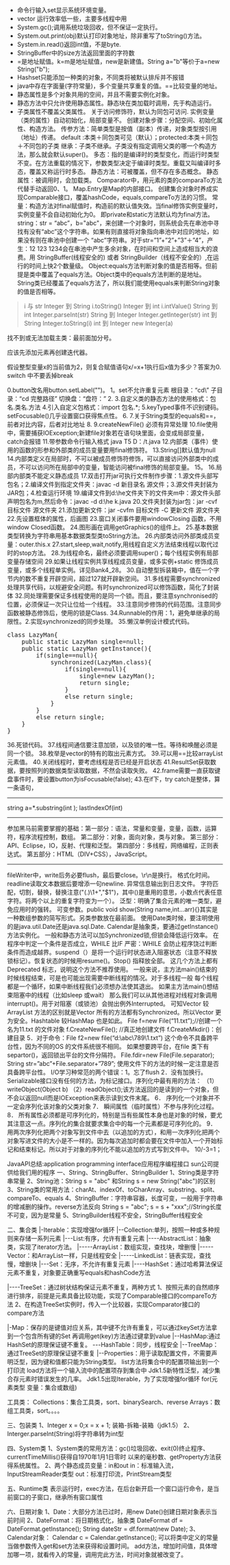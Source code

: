 * 命令行输入set显示系统环境变量。
* vector 运行效率低一些，主要多线程中用
* System.gc();调用系统垃圾回收，但不保证一定执行。
* System.out.print(obj)默认打印对象地址，除非重写了toString()方法。
* System.in.read()返回int值，不是byte.
* StringBuffer中的size方法返回里面的字符数 
* =是地址赋值。k=m是地址赋值，new是新建值。String a="b"等价于a=new String("b");
* Hashset只能添加一种类的对象，不同类将被默认排斥并不报错
* java中存在字面量(字符常量)，多个变量共享重复的值。==比较变量的地址。
* 静态属性是多个对象共用的空间，并且不需要实例化对象。
* 静态方法中只允许使用静态属性。静态块在类加载时调用，先于构造运行。
* 子类属性不覆盖父类属性。
关于访问修饰符，默认为同包可访问.
实例变量（类的属性）自动初始化，局部变量不。
创建对象步骤：分配空间、初始化属性、构造方法。
传参方法：简单类型是按值（副本）传递，对象类型按引用（地址）传递。
default :本类＋同包类可见（默认）；protected:本类＋同包＋不同包的子类
继承：子类不继承。子类没有指定调用父类的哪一个构造方法，那么就会默认super()。
多态：指的是编译时的类型变化，而运行时类型不变。在方法重载的情况下，参数类型决定于编译时类型。重载又叫编译时多态，覆盖又称运行时多态。
静态方法：可被覆盖，但不存在多态概念。
静态属性：被调用时，会加载类。
Comparator中，用元素的类的comparaTo方法代替手动返回0、1。
Map.Entry是Map的内部接口。
创建集合对象时养成实现Comparable接口，覆盖hashCode，equals,compareTo方法的习惯。
常量：构造方法对final赋值时，构造前的默认值失效。当final修饰实例变量时，实例变量不会自动初始化为0。
	即private和static方法默认均为final方法。
string：str = “abc”，b="abc"，来创建一个对象时，则系统会先在串池中寻找有没有“abc”这个字符串。如果有则直接将对象指向串池中对应的地址，如果没有则在串池中创建一个	“abc”字符串。对于str=”1”+”2”+”3”＋”4”，产生：12 123 1234会在串池中产生多余对象，在时间和空间上造成相当大的浪费。用 StringBuffer(线程安全的) 或者 StringBuilder（线程不安全的）,在运行的时间上快2个数量级。
Object:equals方法判断对象的值是否相等。但前提是类中覆盖了equals方法。Object类中的equals方法判断的是地址。
String类已经覆盖了equals方法了，所以我们能使用equals来判断String对象的值是否相等。
>i      与  str
Integer 到 String 	i.toString()
Integer 到 int 		i.intValue()
String  到 int 		Integer.parseInt(str)
String  到 Integer	Integer.getInteger(str)
int	到 String 	Integer.toString(i)
int 	到 Integer 	new Integer(a)


找不到或无法加载主类：最前面加分号。

应该先添加元素再创建迭代器。

假设整型变量x的当前值为2，则复合赋值语句x/=x+1执行后x值为多少？答案为0.
switch 中不要丢掉break

0.button改名用button.setLabel("")。
1。set不允许重复元素
根目录：“cd\”
子目录：“cd 完整路径”
切换盘：“盘符：”
2.
3.自定义类的静态方法的使用格式：包名.类名.方法
4.引入自定义包格式：import 包名.*;
5.keyTyped事件不识别键码。setFocusable()几乎设置窗口获得焦点性。
6.
7.关于String类型的equals和==，前者对比内容，后者对比地址
8.
9.createNewFile() 必须有异常处理
10.file使用中，需要捕获IOException;新建file对象若在语句块里面，会变成局部变量，catch会报错
11.带参数命令行输入格式 java T5 D：/t.java
12.内部类（事件）使用的函数的形参和外部类的成员变量要用final修饰符。
13.String[]默认值为null 
14.内部类定义在局部时，不可以被成员修饰符修饰，可以直接访问外部类中的成员，不可以访问所在局部中的变量，智能访问被final修饰的局部变量。
15。
16.局部内部类不能定义静态成员
17.双击打开jar可执行文件制作步骤：1.源文件头部写包名；2.编译文件到指定文件夹：javac -d 新目录名 源文件；3.源文件夹封装为JAR包；4.检查运行环境
19.编译文件到d:\he文件夹下的文件夹m中：源文件头部声明包名为m,然后命令：javac -d d:\he k.java
20.文件夹封装为jar包：jar -cvf 目标文件 源文件夹
21.添加更新文件：jar -cvfm 目标文件 -C 更新文件 源文件夹
22.先设置框体的属性，后画图
23.窗口关闭事件要用windowClosing 函数，不用window Closed函数。
24.图形画在调用getGraphics()的组件上。
25.基本数据类型转换为字符串用基本数据类型类toString方法。
26.内部类访问外部类成员变量：outer.this.x
27.start,sleep,wait,notify,用线程自定义方法结束线程以取代过时的stop方法。
28.为线程命名，最终必须要调用super()；每个线程实例有局部变量存储空间
29.如果让线程实例共享线程成员变量，或多实例+static 修饰成员变量，或多个线程单实例。详见Bank4_28。
30.自动整型拆装箱中，值在一个字节内的数不重复开辟空间，超过127就开辟新空间。
31.多线程需要synchronized处理共享代码，以规避安全问题。有时synchronized可以修饰函数，简化了封装体
32.同处理需要保证多线程使用的是同一个锁。而且，要注意synchronised的位置，必须保证一次只让位给一个线程。
33.注意同步修饰的代码范围。注意同步函数被静态修饰后，使用的锁是Class.
34.Runnable的作用：1，避免单继承的局限性。2.实现synchronized的同步处理。
35.懒汉单例设计模式代码。
<pre>class LazyMan{
	public static LazyMan single=null;
	public static LazyMan getInstance(){
		if(single==null){
			synchronized(LazyMan.class){
				if(single==null){
					single=new LazyMan();
					return single;
				}
				else return single;
			}			
		}
		else return single;
	}
}</pre>
36.死锁代码。
37.线程间通信要注意加锁，以及锁的唯一性。等待和唤醒必须是同一个锁。
38.枚举是vector的特有的取出元素方式。
39.可以用==比较arrayList元素值。
40.关闭线程时，要考虑线程是否已经是开启状态
41.ResultSet获取数据，要按照列的数据类型读取数据，不然会读取失败。
42.frame需要一直获取键盘事件时，要设置button为isFocusable(false);
43.在if下，try catch是整体，算一条语句，
******
string a=*.substring(int );
lastIndexOf(int)
*****
参加黑马前需要掌握的基础：第一部分：语法，常量和变量，变量，函数，运算符，程序流程控制，数组。
第二部分：对象，面向对象，类与对象。
第三部分：API、Eclipse，IO，反射、代理和泛型。
第四部分：多线程，网络编程，正则表达式。
第五部分：HTML（DIV+CSS），JavaScript。
********
fileWriter中，write后务必要flush，最后要close。\r\n是换行。
格式化时间。
readline读取文本数据后要增添一句newline.
异常信息输出到日志文件。
字符匹配，切割，替换，替换注意("(.)\\1+","$1")，其中()是重用的意思，小数点代表任意字符。将两个以上的重复字符变为一个）。
泛型：明确了集合元素的唯一类型，避免应用时的强转。
可变参数。public void show(String name,int...arr){}其实是一种数组参数的简写形式。另类参数放在最前面。
使用Date类时候，要注明使用的是java.util.Date还是java.sql.Date.
Calendar是抽象类，要通过getInstance()方法实例化。
一般和静态方法可以加Synchronized锁,但锁会降低运行效率。
在程序中判定一个条件是否成立，WHILE 比IF 严密：WHILE 会防止程序饶过判断条件而造成越界。suspend（）是将一个运行时状态进入阻塞状态（注意不释放锁标记）。恢复状态的时候用resume()。Stop()
指释放全部。
这几个方法上都有Deprecated 标志，说明这个方法不推荐使用。
一般来说，主方法main()结束的时候线程结束，可是也可能出现需要中断线程的情况。对于多线程一般
每个线程都是一个循环，如果中断线程我们必须想办法使其退出。
如果主方法main()想结束阻塞中的线程（比如sleep 或wait）
那么我们可以从其他进程对线程对象调用interrupt()。用于对阻塞（或锁池）会抛出例外Interrupted。
可知Vector 较ArrayList 方法的区别就是Vector 所有的方法都有Synchronized。所以Vector 更为安全。Hashtable 较HashMap 也是如此。
File f=new File(“11.txt”);//创建一个名为11.txt 的文件对象
f.CreateNewFile(); //真正地创建文件
f.CreateMkdir()：创建目录
5．对于命令：File f2=new file(“d:\\abc\\789\\1.txt”)
这个命令不具备跨平台性，因为不同的OS 的文件系统很不相同。
如果想要跨平台，在file 类下有separtor()，返回锁出平台的文件分隔符。
File.fdir=new File(File.separator);
String str=”abc”+File.separator+”789”;
使用文件下的方法的时候一定注意是否具备跨平台性。
I/O学习种常范的两个错误：1。忘了flush
2．没有加换行。
Serializable接口没有任何的方法，为标记接口。序列化中最有用的方法：
（1）writeObject(Object b)
（2）readObject();该方法返回的是读到的一个对象，但不会以返回null而是IOException来表示读到文件末尾。
6． 序列化一个对象并不一定会序列化该对象的父类对象
7． 瞬间属性（临时属性）不参与序列化过程。
8． 所有属性必须都是可序列化的，特别是当有些属性本身也是对象的时候，要尤其注意这一点。序列化的集合就要求集合中的每一个元素都是可序列化的。
9． 用两次序列化把两个对象写到文件中去（以追加的方式），和用一次序列化把两个对象写进文件的大小是不一样的。因为每次追加时都会要在文件中加入一个开始标记和结束标记。所以对于对象的序列化不能以追加的方式写到文件中。
10/-3=1；
   
 
 
JavaAPI总结:application programming interface应用程序编程接口 sun公司提供给我们用的程序
一、String、StringBuffer、StringBuilder
1、String类是字符串常量
2、String池：String s = "abc" 和String s = new String("abc")的区别
3、String类的常用方法：charAt、indexOf、toCharArray、substring、split、compareTo、equals
4、StringBuffer：字符串容器，长度可变，一般用于字符串的增减删的操作。reverse方法反向
String s = "abc"; s = s + "xxx";//String长度不可变，因为是常量
5、StringBuilder线程不安全，StringBuffer线程安全

二、集合类
|-Iterable：实现增强for循环
|--Collection:单列，按照一种或多种规则来存储一系列元素
|---List:有序，允许有重复元素
|----AbstractList：抽象类，实现了iterator方法。
|-----ArrayList：数组实现，查找块，增删慢
|-----Vector：和ArrayList一样，只是线程安全
|-----LinkedList：链表实现，查找慢，增删块
|---Set：无序，不允许有重复元素
|----HashSet：通过哈希算法保证元素不重复，对象要正确重写equals和hashCode方法

|----TreeSet：通过树状结构保证元素不重复，两种方式
 1、按照元素的自然顺序进行排序，前提是元素具备比较功能，实现了Comparable接口的compareTo方法
 2、在构造TreeSet实例时，传入一个比较器，实现Comparator接口的compare方法
 
|-Map：保存的是键值对应关系，其中键不允许有重复，可以通过keySet方法拿到一个包含所有键的Set
  再调用get(key)方法通过键拿到value
|--HashMap:通过HashSet的原理保证键不重复。
---HashTable：同步，线程安全
|--TreeMap：通过TreeSet的原理保证键不重复
|--Properties：用于读取配置文件，不需要声明泛型，因为键和值都只能为String类型。
 list方法将集合中的配置项输出到一个打印流
 load方法将一个输入流中的配置项存到集合中
Jdk1.5新特性泛型，减少集合存元素时错误发生的几率。
Jdk1.5出现Iterable，为了实现增强for循环  for(元素类型  变量：集合或数组)

工具类：
Collections：集合工具类，sort、binarySearch、reverse
Arrays：数组工具类，sort。。。。


三、包装类
1、Integer x = 0;x = x + 1; 装箱-拆箱-装箱（jdk1.5）
2、Interger.parseInt(String)将字符串转为int型

四、System类
1、System类的常用方法：gc()垃圾回收、exit(0)终止程序、currentTimeMillis()获得自1970年1月1日零时
 以来的毫秒数、getProperty方法获得系统属性。
2、两个静态成员变量：in和out
in：标准输入流，InputStreamReader类型
out：标准打印流，PrintStream类型

五、Runtime类
表示运行时，exec方法，在后台新开启一个窗口运行命令，是当前窗口的子窗口，继承所有窗口属性

六、日期对象
1、Date：大部分方法已过时，用new Date()创建日期对象表示当前时间
2、DateFormat：将日期格式化，抽象类
 DateFormat df = DateFormat.getInstance(); String dateStr = df.format(new Date);
3、Calendar对象：
 Calendar c = Calendar.getInstance();
可以将类中定义的常量当做参数传入get和set方法来获得和设置时间。
add方法，增加时间值，具体增加哪一项，就看传入的常量，调用完此方法，时间对象就被改变了。
 
 
 
